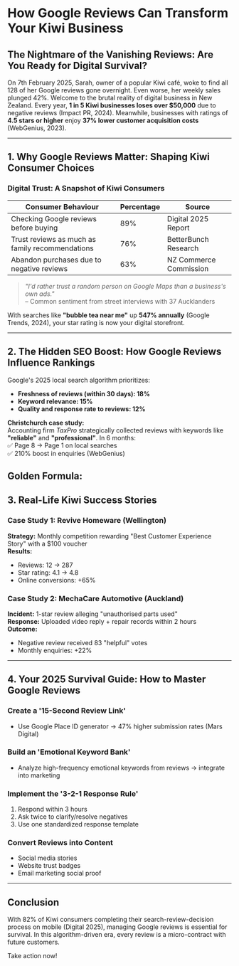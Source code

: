 # How Google Reviews Can Transform Your Kiwi Business

## The Nightmare of the Vanishing Reviews: Are You Ready for Digital Survival?

On 7th February 2025, Sarah, owner of a popular Kiwi café, woke to find all 128 of her Google reviews gone overnight. Even worse, her weekly sales plunged 42%. Welcome to the brutal reality of digital business in New Zealand. Every year, **1 in 5 Kiwi businesses loses over $50,000** due to negative reviews (Impact PR, 2024). Meanwhile, businesses with ratings of **4.5 stars or higher** enjoy **37% lower customer acquisition costs** (WebGenius, 2023).

---

## 1. Why Google Reviews Matter: Shaping Kiwi Consumer Choices

### Digital Trust: A Snapshot of Kiwi Consumers

| **Consumer Behaviour**                          | **Percentage** | **Source**             |
| ----------------------------------------------- | -------------- | ---------------------- |
| Checking Google reviews before buying           | 89%            | Digital 2025 Report    |
| Trust reviews as much as family recommendations | 76%            | BetterBunch Research   |
| Abandon purchases due to negative reviews       | 63%            | NZ Commerce Commission |

> *"I'd rather trust a random person on Google Maps than a business's own ads."*  
– Common sentiment from street interviews with 37 Aucklanders

With searches like **"bubble tea near me"** up **547% annually** (Google Trends, 2024), your star rating is now your digital storefront.

---

## 2. The Hidden SEO Boost: How Google Reviews Influence Rankings

Google's 2025 local search algorithm prioritizes:  
- **Freshness of reviews (within 30 days): 18%**  
- **Keyword relevance: 15%**  
- **Quality and response rate to reviews: 12%**  

**Christchurch case study:**  
Accounting firm *TaxPro* strategically collected reviews with keywords like **"reliable"** and **"professional"**. In 6 months:  
✅ Page 8 → Page 1 on local searches  
✅ 210% boost in enquiries (WebGenius)  

**Golden Formula:**  
---

## 3. Real-Life Kiwi Success Stories

### Case Study 1: Revive Homeware (Wellington)  
**Strategy:** Monthly competition rewarding "Best Customer Experience Story" with a $100 voucher  
**Results:**  
- Reviews: 12 → 287  
- Star rating: 4.1 → 4.8  
- Online conversions: +65%  

### Case Study 2: MechaCare Automotive (Auckland)  
**Incident:** 1-star review alleging "unauthorised parts used"  
**Response:** Uploaded video reply + repair records within 2 hours  
**Outcome:**  
- Negative review received 83 "helpful" votes  
- Monthly enquiries: +22%  

---

## 4. Your 2025 Survival Guide: How to Master Google Reviews

### Create a '15-Second Review Link'  
- Use Google Place ID generator → 47% higher submission rates (Mars Digital)  

### Build an 'Emotional Keyword Bank'  
- Analyze high-frequency emotional keywords from reviews → integrate into marketing  

### Implement the '3-2-1 Response Rule'  
1. Respond within 3 hours  
2. Ask twice to clarify/resolve negatives  
3. Use one standardized response template  

### Convert Reviews into Content  
- Social media stories  
- Website trust badges  
- Email marketing social proof  

---

## Conclusion  

With 82% of Kiwi consumers completing their search-review-decision process on mobile (Digital 2025), managing Google reviews is essential for survival. In this algorithm-driven era, every review is a micro-contract with future customers.  

Take action now!